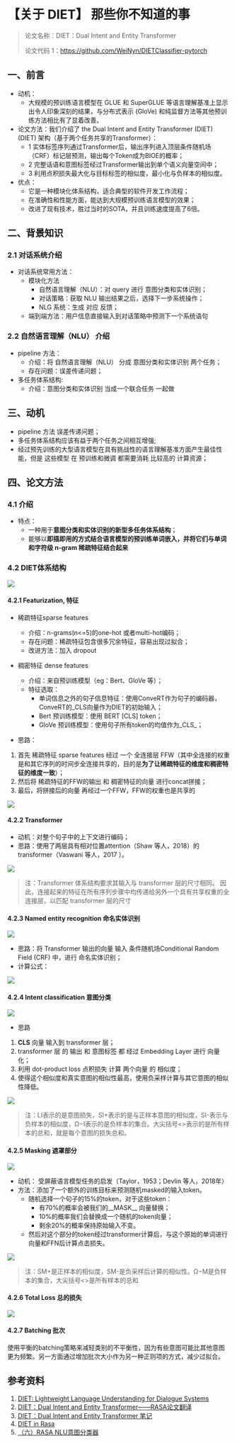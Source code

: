# 【关于 DIET】 那些你不知道的事

> 论文名称：DIET：Dual Intent and Entity Transformer
> 
> 论文代码 1：https://github.com/WeiNyn/DIETClassifier-pytorch

## 一、前言

- 动机：
  - 大规模的预训练语言模型在 GLUE 和 SuperGLUE 等语言理解基准上显示出令人印象深刻的结果，与分布式表示 (GloVe) 和纯监督方法等其他预训练方法相比有了显着改善。
- 论文方法：我们介绍了 the Dual Intent and Entity Transformer (DIET) (DIET) 架构（基于两个任务共享的Transformer）：
  - 1 实体标签序列通过Transformer后，输出序列进入顶层条件随机场（CRF）标记层预测，输出每个Token成为BIOE的概率；
  - 2 完整话语和意图标签经过Transformer输出到单个语义向量空间中；
  - 3 利用点积损失最大化与目标标签的相似度，最小化与负样本的相似度。
- 优点：
  - 它是一种模块化体系结构，适合典型的软件开发工作流程；
  - 在准确性和性能方面，能达到大规模预训练语言模型的效果；
  - 改进了现有技术，胜过当时的SOTA，并且训练速度提高了6倍。

## 二、背景知识

### 2.1 对话系统介绍

- 对话系统常用方法：
  - 模块化方法
    - 自然语言理解（NLU）：对 query 进行 意图分类和实体识别；
    - 对话策略：获取 NLU 输出结果之后，选择下一步系统操作；
    - NLG 系统：生成 对应 反馈；
  - 端到端方法：用户信息直接输入到对话策略中预测下一个系统语句

### 2.2 自然语言理解（NLU） 介绍

- pipeline 方法：
  - 介绍：将 自然语言理解（NLU） 分成 意图分类和实体识别 两个任务；
  - 存在问题：误差传递问题；
- 多任务体系结构:
  - 介绍：意图分类和实体识别 当成一个联合任务 一起做

## 三、动机

- pipeline 方法 误差传递问题；
- 多任务体系结构应该有益于两个任务之间相互增强;
- 经过预先训练的大型语言模型在具有挑战性的语言理解基准方面产生最佳性能，但是 这些模型 在 预训练和微调 都需要消耗 比较高的 计算资源；

## 四、论文方法

### 4.1 介绍

- 特点：
  - 一种用于**意图分类和实体识别的新型多任务体系结构**；
  - 能够以**即插即用的方式结合语言模型的预训练单词嵌入，并将它们与单词和字符级 n-gram 稀疏特征结合起来**

### 4.2 DIET体系结构

![](img/微信截图_20211118161800.png)

#### 4.2.1 Featurization, 特征

- 稀疏特征sparse features
  - 介绍：n-grams(n<=5)的one-hot 或者multi-hot编码；
  - 存在问题：稀疏特征包含很多冗余特征，容易出现过拟合；
  - 改进方法：加入 dropout
- 稠密特征 dense features
  - 介绍：来自预训练模型（eg：Bert、GloVe 等）；
  - 特征选取：
    - 单词信息之外的句子信息特征：使用ConveRT作为句子的编码器，ConveRT的_CLS向量作为DIET的初始输入；
    - Bert 预训练模型：使用 BERT [CLS] token；
    - GloVe 预训练模型：使用句子所有token的均值作为_CLS_；

- 思路：

1. 首先 稀疏特征 sparse features 经过 一个 全连接层 FFW（其中全连接的权重是和其它序列的时间步全连接共享的，目的是**为了让稀疏特征的维度和稠密特征的维度一致**）；
2. 然后将 稀疏特征的FFW的输出 和 稠密特征的向量 进行concat拼接；
3. 最后，将拼接后的向量 再经过一个FFW，FFW的权重也是共享的

![](img/微信截图_20211118164945.png)

#### 4.2.2 Transformer

- 动机：对整个句子中的上下文进行编码；
- 思路：使用了两层具有相对位置attention（Shaw 等人，2018）的transformer（Vaswani 等人，2017 ）。 

![](img/微信截图_20211118165505.png)

> 注：Transformer 体系结构要求其输入与 transformer 层的尺寸相同。 因此，连接起来的特征在所有序列步骤中均传递给另外一个具有共享权重的全连接层，以匹配 transformer 层的尺寸

#### 4.2.3 Named entity recognition 命名实体识别

![](img/微信截图_20211118165838.png)

- 思路：将 Transformer 输出的向量 输入 条件随机场Conditional Random Field (CRF) 中，进行 命名实体识别；
- 计算公式：

![](img/微信截图_20211118193119.png)

#### 4.2.4 Intent classification 意图分类

![](img/微信截图_20211118193405.png)

- 思路

1. __CLS__ 向量 输入到 transformer 层；
2. transformer 层 的 输出 和 意图标签 都 经过 Embedding Layer 进行 向量化；
3. 利用 dot-product loss 点积损失 计算 两个向量 的 相似度；
4. 使得这个相似度和真实意图的相似性最高，使用负采样计算与其它意图的相似性降低。

![](img/微信截图_20211118193917.png)

> 注：LI表示的是意图损失，SI+表示的是与正样本意图的相似度，SI-表示与负样本的相似度，Ω−I表示的是负样本的集合。大尖括号<>表示的是所有样本的总和，就是每个意图的损失总和。

#### 4.2.5 Masking 遮罩部分

![](img/微信截图_20211118194442.png)

- 动机： 受屏蔽语言模型任务的启发（Taylor，1953；Devlin 等人，2018年）
- 方法：添加了一个额外的训练目标来预测随机masked的输入token。
  - 随机选择一个句子的15%的token，对于这些token：
    - 有70%的概率会被我们的__MASK__ 向量替换；
    - 10%的概率我们会替换成一个随机的token向量；
    - 剩余20%的概率保持原始输入不变。
  - 然后对这个部分的token经过transformer计算后，与这个原始的单词进行向量和FFN后计算点击损失。

![](img/微信截图_20211118194533.png)

> 注：SM+是正样本的相似度，SM-是负采样后计算的相似性。Ω−M是负样本的集合，大尖括号<>是所有样本的总和

#### 4.2.6 Total Loss 总的损失

![](img/微信截图_20211118194705.png)

#### 4.2.7 Batching 批次

使用平衡的batching策略来减轻类别的不平衡性，因为有些意图可能比其他意图更为频繁。另一方面通过增加批次大小作为另一种正则项的方式，减少过拟合。


## 参考资料

1. [DIET: Lightweight Language Understanding for Dialogue Systems](https://arxiv.org/abs/2004.09936)
2. [DIET：Dual Intent and Entity Transformer——RASA论文翻译](https://zhuanlan.zhihu.com/p/337181983)
3. [DIET：Dual Intent and Entity Transformer 笔记](https://blog.csdn.net/qq_27586341/article/details/113871056)
4. [DIET in Rasa](https://www.jianshu.com/p/3372a5c772ad)
5. [（六）RASA NLU意图分类器](https://zhuanlan.zhihu.com/p/333309670)
